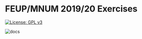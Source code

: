 # FEUP/MNUM 2019/20 Exercises

[![License: GPL v3](https://img.shields.io/badge/License-GPLv3-blue.svg)](https://www.gnu.org/licenses/gpl-3.0)

![docs](https://github.com/dmfrodrigues/feup-mnum-ex/workflows/docs/badge.svg)
